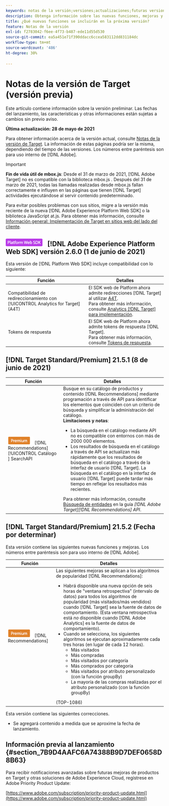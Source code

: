 ```yaml
---
keywords: notas de la versión;versiones;actualizaciones;futuras versiones;mejoras;nuevas funciones;correcciones;actualizaciones;versión preliminar
description: Obtenga información sobre las nuevas funciones, mejoras y correcciones que incluirá la próxima versión de Adobe Target, incluidos el SDK, la API y las bibliotecas de JavaScript.
title: ¿Qué nuevas funciones se incluirán en la próxima versión?
feature: Notas de la versión
exl-id: f2783042-f6ee-4f73-b487-ede11d55d530
source-git-commit: ea5a451e71f390ddacc6ccea583112dd831184dc
workflow-type: tm+mt
source-wordcount: '486'
ht-degree: 30%

---
```


# Notas de la versión de Target (versión previa)

Este artículo contiene información sobre la versión preliminar. Las fechas del lanzamiento, las características y otras informaciones están sujetas a cambios sin previo aviso.

**Última actualización: 28 de mayo de 2021**

Para obtener información acerca de la versión actual, consulte [Notas de la versión de Target](release-notes.md). La información de estas páginas podría ser la misma, dependiendo del tiempo de las versiones. Los números entre paréntesis son para uso interno de [!DNL Adobe].

>[!IMPORTANT]
>
>**Fin de vida útil de mbox.js**: Desde el 31 de marzo de 2021,  [!DNL Adobe Target] no es compatible con la biblioteca mbox.js . Después del 31 de marzo de 2021, todas las llamadas realizadas desde mbox.js fallan correctamente e influyen en las páginas que tienen [!DNL Target] actividades ejecutándose al servir contenido predeterminado.
>
>Para evitar posibles problemas con sus sitios, migre a la versión más reciente de la nueva [!DNL Adobe Experience Platform Web SDK] o la biblioteca JavaScript at.js. Para obtener más información, consulte [Información general: Implementación de Target en sitios web del lado del cliente](/help/c-implementing-target/c-implementing-target-for-client-side-web/implement-target-for-client-side-web.md).

## ![Adobe Experience Platform Web SDK ](/help/assets/platform.png) [!DNL Adobe Experience Platform Web SDK] versión 2.6.0 (1 de junio de 2021)

Esta versión de [!DNL Platform Web SDK] incluye compatibilidad con lo siguiente:

| Función | Detalles |
| --- | --- |
| Compatibilidad de redireccionamiento con [!UICONTROL Analytics for Target] (A4T) | El SDK web de Platform ahora admite redirecciones [!DNL Target] al utilizar [A4T](/help/c-integrating-target-with-mac/a4t/a4t.md).<br>Para obtener más información, consulte  [Analytics  [!DNL Target] para implementación](/help/c-integrating-target-with-mac/a4t/a4timplementation.md). |
| Tokens de respuesta | El SDK web de Platform ahora admite tokens de respuesta [!DNL Target].<br>Para obtener más información, consulte  [Tokens de respuesta](/help/administrating-target/response-tokens.md). |

## [!DNL Target Standard/Premium] 21.5.1 (8 de junio de 2021)

| Función | Detalles |
| --- | --- |
| ![Distintivo Premium ](/help/assets/premium.png) [!DNL Recommendations] [!UICONTROL Catálogo ] SearchAPI | Busque en su catálogo de productos y contenido [!DNL Recommendations] mediante programación a través de API para identificar los elementos que coinciden con un criterio de búsqueda y simplificar la administración del catálogo.<br>**Limitaciones y notas**:<ul><li>La búsqueda en el catálogo mediante API no es compatible con entornos con más de 2000 000 elementos.</li><li>Los resultados de búsqueda en el catálogo a través de API se actualizan más rápidamente que los resultados de búsqueda en el catálogo a través de la interfaz de usuario [!DNL Target]. La búsqueda en el catálogo en la interfaz de usuario [!DNL Target] puede tardar más tiempo en reflejar los resultados más recientes.</li></ul>Para obtener más información, consulte [Búsqueda de entidades](http://developers.adobetarget.com/api/recommendations/#tag/Searching-Entities) en la guía *[!DNL Adobe Target][!DNL Recommendations] API*. |

## [!DNL Target Standard/Premium] 21.5.2 (Fecha por determinar)

Esta versión contiene las siguientes nuevas funciones y mejoras. Los números entre paréntesis son para uso interno de [!DNL Adobe].

| Función | Detalles |
| --- | --- |
| ![Premium](/help/assets/premium.png) [!DNL Recommendations] | Las siguientes mejoras se aplican a los algoritmos de popularidad [!DNL Recommendations]:<ul><li>Habrá disponible una nueva opción de seis horas de &quot;ventana retrospectiva&quot; (intervalo de datos) para todos los algoritmos de popularidad (más visitados/más vendidos) cuando [!DNL Target] sea la fuente de datos de comportamiento. (Esta ventana retrospectiva está *no* disponible cuando [!DNL Adobe Analytics] es la fuente de datos de comportamiento).</li><li>Cuando se selecciona, los siguientes algoritmos se ejecutan aproximadamente cada tres horas (en lugar de cada 12 horas).<ul><li>Más visitados</li><li>Más compradas</li><li>Más visitados por categoría</li><li>Más comprados por categoría</li><li>Más visitados por atributo personalizado (con la función groupBy)</li><li>La mayoría de las compras realizadas por el atributo personalizado (con la función groupBy)</li></ul></ul>(TOP-1086) |

Esta versión contiene las siguientes correcciones.

* Se agregará contenido a medida que se aproxime la fecha de lanzamiento.

## Información previa al lanzamiento {#section_7B9D4AAFC6A74388B9D7DEF0658D8B63}

Para recibir notificaciones avanzadas sobre futuras mejoras de productos en Target y otras soluciones de Adobe Experience Cloud, regístrese en Adobe Priority Product Update:

[https://www.adobe.com/subscription/priority-product-update.html](https://www.adobe.com/subscription/priority-product-update.html)
